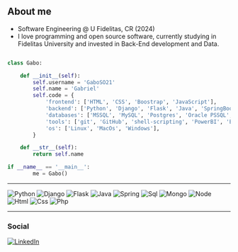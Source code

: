 ## **About me**

* Software Engineering @ U Fidelitas, CR (2024)
* I love programming and open source software, currently studying in Fidelitas University and invested in Back-End development and Data.

```python

class Gabo:

    def __init__(self):
        self.username = 'GaboSO21'
        self.name = 'Gabriel'
        self.code = {
            'frontend': ['HTML', 'CSS', 'Boostrap', 'JavaScript'],
            'backend': ['Python', 'Django', 'Flask', 'Java', 'SpringBoot', 'NodeJS', 'PHP'],
            'databases': ['MSSQL', 'MySQL', 'Postgres', 'Oracle PSSQL', 'Mongo'],
            'tools': ['git', 'GitHub', 'shell-scripting', 'PowerBI', 'Excel'],
            'os': ['Linux', 'MacOs', 'Windows'],
        }

    def __str__(self):
        return self.name

if __name__ == '__main__':
        me = Gabo()
```

<div> 
<hr>
  <img src="https://img.shields.io/badge/Python-1572B6?style=for-the-badge&logo=python&logoColor=white" alt="Python">
  <img src="https://img.shields.io/badge/Django-1572B6?style=for-the-badge&logo=django&logoColor=white" alt="Django">
  <img src="https://img.shields.io/badge/Flask-1572B6?style=for-the-badge&logo=flask&logoColor=white" alt="Flask">
  <img src="https://img.shields.io/badge/Java-ED8B00?style=for-the-badge&logo=openjdk&logoColor=white" alt="Java">
  <img src="https://img.shields.io/badge/Spring-6DB33F?style=for-the-badge&logo=spring&logoColor=white" alt="Spring">
  <img src="https://img.shields.io/badge/MySQL-00000F?style=for-the-badge&logo=mysql&logoColor=white" alt="Sql">
  <img src="https://img.shields.io/badge/MongoDB-4EA94B?style=for-the-badge&logo=mongodb&logoColor=white" alt="Mongo">
  <img src="https://img.shields.io/badge/Node.js-43853D?style=for-the-badge&logo=node.js&logoColor=white" alt="Node">
  <img src="https://img.shields.io/badge/HTML5-E34F26?style=for-the-badge&logo=html5&logoColor=white" alt="Html">
  <img src="https://img.shields.io/badge/CSS3-1572B6?style=for-the-badge&logo=css3&logoColor=white" alt="Css">
    <img src="https://img.shields.io/badge/PHP-00000F?style=for-the-badge&logo=php&logoColor=white" alt="Php"
  </div>
<hr>

<h3 align="left"> Social </h3>

<div align="left">
  <a href="https://www.linkedin.com/in/gabriel-s-aba494115/" target="_blank"><img src="https://img.shields.io/badge/LinkedIn-%230077B5.svg?&style=flat-square&logo=linkedin&logoColor=white" alt="LinkedIn"></a>
<!--<a href="https://www.instagram.com/absphreak" target="_blank"><img src="https://img.shields.io/badge/Instagram-%23E4405F.svg?&style=flat-square&logo=instagram&logoColor=white" alt="Instagram"></a>
<a href="https://www.facebook.com/originalphreak" target="_blank"><img src="https://img.shields.io/badge/Facebook-%231877F2.svg?&style=flat-square&logo=facebook&logoColor=white" alt="Facebook"></a>
<a href="https://open.spotify.com/user/0170agi99s5hh187g7mtz245b" target="_blank"><img src="https://img.shields.io/badge/Spotify-%231ED760.svg?&style=flat-square&logo=spotify&logoColor=white" alt="Spotify"></a>
<a href="https://dev.to/ABSphreak" target="_blank"><img src="https://img.shields.io/badge/DEV-%230A0A0A.svg?&style=flat-square&logo=DEV.to&logoColor=white" alt="DEV.to"></a>
</div>




